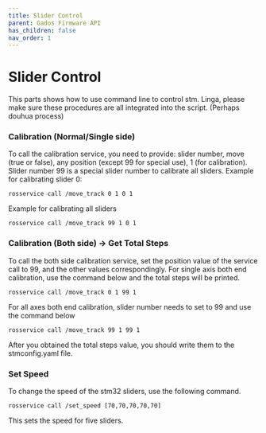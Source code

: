 ```yaml
---
title: Slider Control
parent: Gados Firmware API
has_children: false
nav_order: 1
---
```


# Slider Control
This parts shows how to use command line to control stm. Linga, please make sure these procedures are all integrated into the script. (Perhaps douhua process)

### Calibration (Normal/Single side)
To call the calibration service, you need to provide: slider number, move (true or false), any position (except 99 for special use), 1 (for calibration). 
Slider number 99 is a special slider number to calibrate all sliders. Example for calibrating slider 0:
```
rosservice call /move_track 0 1 0 1
``` 
Example for calibrating all sliders
```
rosservice call /move_track 99 1 0 1
``` 

### Calibration (Both side) -> Get Total Steps
To call the both side calibration service, set the position value of the service call to 99, and the other values correspondingly. 
For single axis both end calibration, use the command below and the total steps will be printed.
```
rosservice call /move_track 0 1 99 1
``` 
For all axes both end calibration, slider number needs to set to 99 and use the command below
```
rosservice call /move_track 99 1 99 1
``` 
After you obtained the total steps value, you should write them to the stmconfig.yaml file. 

### Set Speed 
To change the speed of the stm32 sliders, use the following command.
```
rosservice call /set_speed [70,70,70,70,70]
```
This sets the speed for five sliders. 